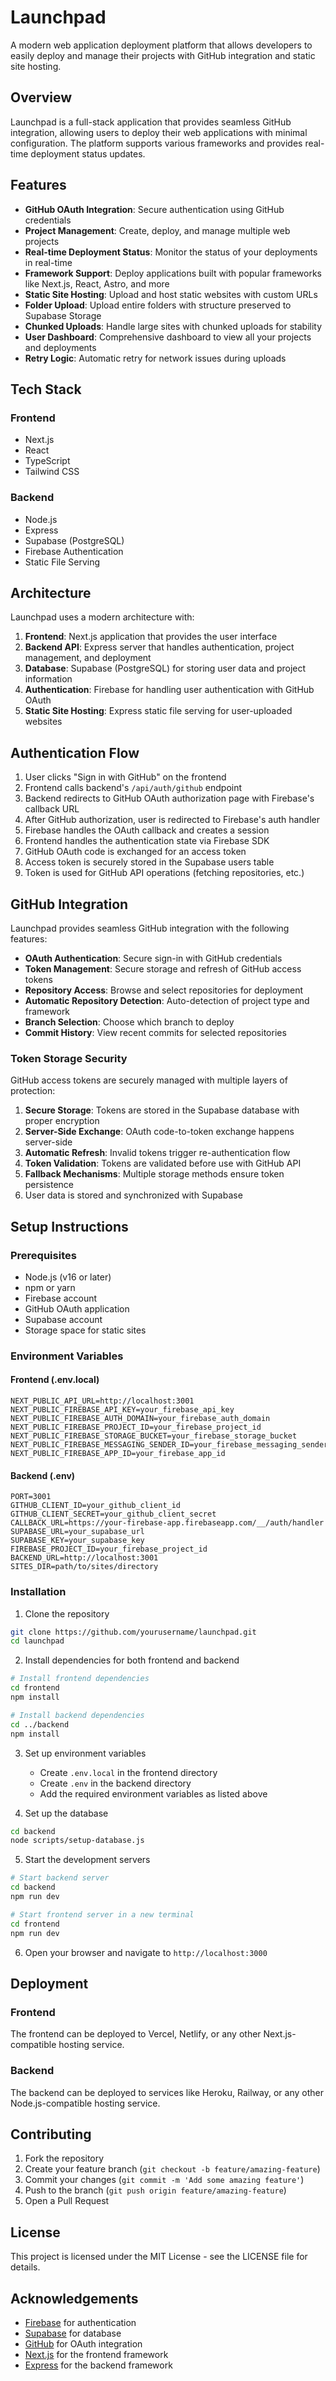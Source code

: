 # Launchpad

A modern web application deployment platform that allows developers to easily deploy and manage their projects with GitHub integration and static site hosting.

## Overview

Launchpad is a full-stack application that provides seamless GitHub integration, allowing users to deploy their web applications with minimal configuration. The platform supports various frameworks and provides real-time deployment status updates.

## Features

- **GitHub OAuth Integration**: Secure authentication using GitHub credentials
- **Project Management**: Create, deploy, and manage multiple web projects
- **Real-time Deployment Status**: Monitor the status of your deployments in real-time
- **Framework Support**: Deploy applications built with popular frameworks like Next.js, React, Astro, and more
- **Static Site Hosting**: Upload and host static websites with custom URLs
- **Folder Upload**: Upload entire folders with structure preserved to Supabase Storage
- **Chunked Uploads**: Handle large sites with chunked uploads for stability
- **User Dashboard**: Comprehensive dashboard to view all your projects and deployments
- **Retry Logic**: Automatic retry for network issues during uploads

## Tech Stack

### Frontend
- Next.js
- React
- TypeScript
- Tailwind CSS

### Backend
- Node.js
- Express
- Supabase (PostgreSQL)
- Firebase Authentication
- Static File Serving

## Architecture

Launchpad uses a modern architecture with:

1. **Frontend**: Next.js application that provides the user interface
2. **Backend API**: Express server that handles authentication, project management, and deployment
3. **Database**: Supabase (PostgreSQL) for storing user data and project information
4. **Authentication**: Firebase for handling user authentication with GitHub OAuth
5. **Static Site Hosting**: Express static file serving for user-uploaded websites

## Authentication Flow

1. User clicks "Sign in with GitHub" on the frontend
2. Frontend calls backend's `/api/auth/github` endpoint
3. Backend redirects to GitHub OAuth authorization page with Firebase's callback URL
4. After GitHub authorization, user is redirected to Firebase's auth handler
5. Firebase handles the OAuth callback and creates a session
6. Frontend handles the authentication state via Firebase SDK
7. GitHub OAuth code is exchanged for an access token
8. Access token is securely stored in the Supabase users table
9. Token is used for GitHub API operations (fetching repositories, etc.)

## GitHub Integration

Launchpad provides seamless GitHub integration with the following features:

- **OAuth Authentication**: Secure sign-in with GitHub credentials
- **Token Management**: Secure storage and refresh of GitHub access tokens
- **Repository Access**: Browse and select repositories for deployment
- **Automatic Repository Detection**: Auto-detection of project type and framework
- **Branch Selection**: Choose which branch to deploy
- **Commit History**: View recent commits for selected repositories

### Token Storage Security

GitHub access tokens are securely managed with multiple layers of protection:

1. **Secure Storage**: Tokens are stored in the Supabase database with proper encryption
2. **Server-Side Exchange**: OAuth code-to-token exchange happens server-side
3. **Automatic Refresh**: Invalid tokens trigger re-authentication flow
4. **Token Validation**: Tokens are validated before use with GitHub API
5. **Fallback Mechanisms**: Multiple storage methods ensure token persistence
7. User data is stored and synchronized with Supabase

## Setup Instructions

### Prerequisites
- Node.js (v16 or later)
- npm or yarn
- Firebase account
- GitHub OAuth application
- Supabase account
- Storage space for static sites

### Environment Variables

#### Frontend (.env.local)
```
NEXT_PUBLIC_API_URL=http://localhost:3001
NEXT_PUBLIC_FIREBASE_API_KEY=your_firebase_api_key
NEXT_PUBLIC_FIREBASE_AUTH_DOMAIN=your_firebase_auth_domain
NEXT_PUBLIC_FIREBASE_PROJECT_ID=your_firebase_project_id
NEXT_PUBLIC_FIREBASE_STORAGE_BUCKET=your_firebase_storage_bucket
NEXT_PUBLIC_FIREBASE_MESSAGING_SENDER_ID=your_firebase_messaging_sender_id
NEXT_PUBLIC_FIREBASE_APP_ID=your_firebase_app_id
```

#### Backend (.env)
```
PORT=3001
GITHUB_CLIENT_ID=your_github_client_id
GITHUB_CLIENT_SECRET=your_github_client_secret
CALLBACK_URL=https://your-firebase-app.firebaseapp.com/__/auth/handler
SUPABASE_URL=your_supabase_url
SUPABASE_KEY=your_supabase_key
FIREBASE_PROJECT_ID=your_firebase_project_id
BACKEND_URL=http://localhost:3001
SITES_DIR=path/to/sites/directory
```

### Installation

1. Clone the repository
```bash
git clone https://github.com/yourusername/launchpad.git
cd launchpad
```

2. Install dependencies for both frontend and backend
```bash
# Install frontend dependencies
cd frontend
npm install

# Install backend dependencies
cd ../backend
npm install
```

3. Set up environment variables
   - Create `.env.local` in the frontend directory
   - Create `.env` in the backend directory
   - Add the required environment variables as listed above

4. Set up the database
```bash
cd backend
node scripts/setup-database.js
```

5. Start the development servers
```bash
# Start backend server
cd backend
npm run dev

# Start frontend server in a new terminal
cd frontend
npm run dev
```

6. Open your browser and navigate to `http://localhost:3000`

## Deployment

### Frontend
The frontend can be deployed to Vercel, Netlify, or any other Next.js-compatible hosting service.

### Backend
The backend can be deployed to services like Heroku, Railway, or any other Node.js-compatible hosting service.

## Contributing

1. Fork the repository
2. Create your feature branch (`git checkout -b feature/amazing-feature`)
3. Commit your changes (`git commit -m 'Add some amazing feature'`)
4. Push to the branch (`git push origin feature/amazing-feature`)
5. Open a Pull Request

## License

This project is licensed under the MIT License - see the LICENSE file for details.

## Acknowledgements

- [Firebase](https://firebase.google.com/) for authentication
- [Supabase](https://supabase.io/) for database
- [GitHub](https://github.com/) for OAuth integration
- [Next.js](https://nextjs.org/) for the frontend framework
- [Express](https://expressjs.com/) for the backend framework
